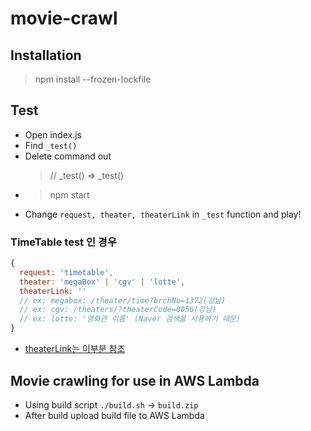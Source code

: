 # movie-crawl

## Installation
> npm install --frozen-lockfile

## Test
- Open index.js
- Find `_test()`
- Delete command out 
  > // _test() => _test()
- > npm start
- Change `request, theater, theaterLink` in `_test` function and play!

### TimeTable test 인 경우
```js
{
  request: 'timetable',
  theater: 'megaBox' | 'cgv' | 'lotte',
  theaterLink: ''
  // ex: megabox: /theater/time?brchNo=1372(강남)
  // ex: cgv: /theaters/?theaterCode=0056(강남)
  // ex: lotte: '영화관 이름' (Naver 검색을 사용하기 때문)
}
```
- [theaterLink는 이부분 참조](https://github.com/eomttt/movie-king/tree/develop/src/lib/datum/theaters)

## Movie crawling for use in AWS Lambda

- Using build script `./build.sh` -> `build.zip`
- After build upload build file to AWS Lambda

